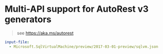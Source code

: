 # Multi-API support for AutoRest v3 generators

> see https://aka.ms/autorest

``` yaml $(enable-multi-api)
input-file:
  - Microsoft.SqlVirtualMachine/preview/2017-03-01-preview/sqlvm.json
```
